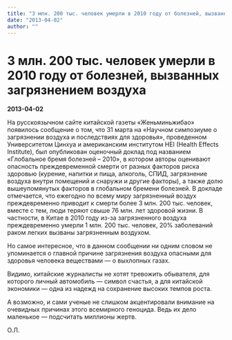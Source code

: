 ```yaml
---
title: "3 млн. 200 тыс. человек умерли в 2010 году от болезней, вызванных загрязнением воздуха"
date: "2013-04-02"
author: ""
---
```


# 3 млн. 200 тыс. человек умерли в 2010 году от болезней, вызванных загрязнением воздуха

**2013-04-02** 

На русскоязычном сайте китайской газеты «Женьминьжибао» появилось сообщение о том, что 31 марта на «Научном симпозиуме о загрязнении воздуха и последствиях для здоровья», проведенном Университетом Цинхуа и американским институтом HEI (Health Effects Institute), был опубликован оценочный доклад под названием «Глобальное бремя болезней – 2010», в котором авторы оценивают опасность преждевременной смерти от разных факторов риска здоровью (курение, напитки и пища, алкоголь, СПИД, загрязнение воздуха внутри помещений и снаружи и другие факторы), а также долю вышеупомянутых факторов в глобальном бремени болезней. В докладе отмечается, что ежегодно по всему миру загрязненный воздух преждевременно приводит к смерти более 3 млн. 200 тыс. человек, вместе с тем, люди теряют свыше 76 млн. лет здоровой жизни. В частности, в Китае в 2010 году из-за загрязненного воздуха преждевременно умерли 1 млн. 200 тыс. человек, 20% заболеваний раком легких вызваны загрязненным воздухом.

Но самое интересное, что в данном сообщении ни одним словом не упоминается о главной причине загрязнения воздуха опасными для здоровья человека веществами — о выхлопных газах.

Видимо, китайские журналисты не хотят тревожить обывателя, для которого личный автомобиль — символ счастья, а для китайской экономики — одна из надежд на сохранение высоких темпов роста.

А возможно, и сами ученые не слишком акцентировали внимание на очевидных причинах этого всемирного геноцида. Ведь их дело маленькое — подсчитать миллионы жертв.

О.Л.